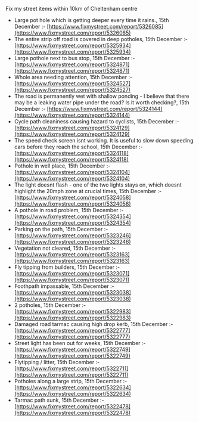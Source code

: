 Fix my street items within 10km of Cheltenham centre

<!-- fix_marker starts -->

- Large pot hole which is getting deeper every time it rains., 15th December :- [https://www.fixmystreet.com/report/5326085](https://www.fixmystreet.com/report/5326085)
- The entire strip off road is covered in deep potholes, 15th December :- [https://www.fixmystreet.com/report/5325934](https://www.fixmystreet.com/report/5325934)
- Large pothole next to bus stop, 15th December :- [https://www.fixmystreet.com/report/5324871](https://www.fixmystreet.com/report/5324871)
- Whole area needing attention, 15th December :- [https://www.fixmystreet.com/report/5324527](https://www.fixmystreet.com/report/5324527)
- The road is permanently wet with shallow ponding - I believe that there may be a leaking water pipe under the road? Is it worth checking?, 15th December :- [https://www.fixmystreet.com/report/5324144](https://www.fixmystreet.com/report/5324144)
- Cycle path cleaniness causing hazard to cyclists, 15th December :- [https://www.fixmystreet.com/report/5324129](https://www.fixmystreet.com/report/5324129)
- The speed check screen isnt working. It is useful to slow down speeding cars before they reach the school, 15th December :- [https://www.fixmystreet.com/report/5324118](https://www.fixmystreet.com/report/5324118)
- Pothole in well place, 15th December :- [https://www.fixmystreet.com/report/5324104](https://www.fixmystreet.com/report/5324104)
- The light doesnt flash - one of the two lights stays on, which doesnt highlight the 20mph zone at crucial times, 15th December :- [https://www.fixmystreet.com/report/5324058](https://www.fixmystreet.com/report/5324058)
- A pothole in road problem, 15th December :- [https://www.fixmystreet.com/report/5324354](https://www.fixmystreet.com/report/5324354)
- Parking on the path, 15th December :- [https://www.fixmystreet.com/report/5323246](https://www.fixmystreet.com/report/5323246)
- Vegetation not cleared, 15th December :- [https://www.fixmystreet.com/report/5323163](https://www.fixmystreet.com/report/5323163)
- Fly tipping from builders, 15th December :- [https://www.fixmystreet.com/report/5323071](https://www.fixmystreet.com/report/5323071)
- Foothpath impassable, 15th December :- [https://www.fixmystreet.com/report/5323038](https://www.fixmystreet.com/report/5323038)
- 2 potholes, 15th December :- [https://www.fixmystreet.com/report/5322983](https://www.fixmystreet.com/report/5322983)
- Damaged road tarmac causing high drop kerb, 15th December :- [https://www.fixmystreet.com/report/5322777](https://www.fixmystreet.com/report/5322777)
- Street light has been out for weeks, 15th December :- [https://www.fixmystreet.com/report/5322749](https://www.fixmystreet.com/report/5322749)
- Flytipping / litter, 15th December :- [https://www.fixmystreet.com/report/5322711](https://www.fixmystreet.com/report/5322711)
- Potholes along a large strip, 15th December :- [https://www.fixmystreet.com/report/5322634](https://www.fixmystreet.com/report/5322634)
- Tarmac path sunk, 15th December :- [https://www.fixmystreet.com/report/5322478](https://www.fixmystreet.com/report/5322478)

<!-- fix_marker ends -->